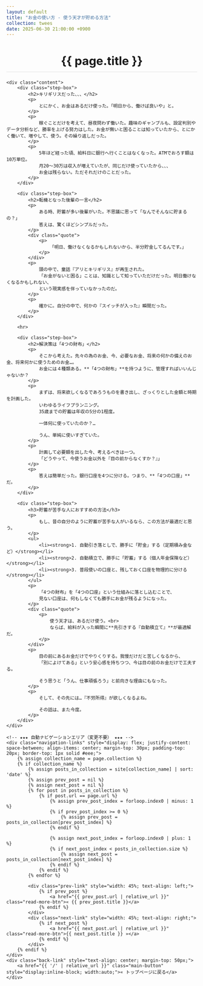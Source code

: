 ```yaml
---
layout: default
title: "お金の使い方 - 使う天才が貯める方法"
collection: twees
date: 2025-06-30 21:00:00 +0900
---
```


<div class="container blog-post" style="max-width: 850px;">
    <header style="text-align:center; margin-bottom: 20px;">
        <h1 style="font-size: 2.2em; border-bottom: 2px solid #eee; padding-bottom:10px; margin-bottom: 5px;">{{ page.title }}</h1>
    </header>

    <div class="content">
        <div class="step-box">
            <h2>キリギリスだった、、、</h2>
            <p>
                とにかく、お金はあるだけ使った。「明日から、働けば良いや」と。
            </p>
            <p>
                稼ぐことだけを考えて、昼夜問わず働いた。趣味のギャンブルも、設定判別やデータ分析など、勝率を上げる努力はした。お金が無いと困ることは知っていたから、とにかく働いて、増やして、使う。その繰り返しだった。
            </p>
            <p>
                5年ほど経った頃、給料日に銀行へ行くことはなくなった。ATMでおろす額は10万単位。
                月20〜30万は収入が増えていたが、同じだけ使っていたから、、、
                お金は残らない。ただそれだけのことだった。
            </p>
        </div>

        <div class="step-box">
            <h2>転機となった後輩の一言</h2>
            <p>
                ある時、貯蓄が多い後輩がいた。不思議に思って「なんでそんなに貯まるの？」
                答えは、驚くほどシンプルだった。
            </p>
            <div class="quote">
                <p>
                    「明日、働けなくなるかもしれないから、半分貯金してるんです。」
                </p>
            </div>
            <p>
                頭の中で、童話『アリとキリギリス』が再生された。
                「お金がないと困る」ことは、知識として知っていただけだった。明日働けなくなるかもしれない、
                という現実感を伴っていなかったのだ。
            </p>
            <p>
                確かに。自分の中で、何かの『スイッチが入った』瞬間だった。
            </p>
        </div>

        <hr>

        <div class="step-box">
            <h2>解決策は「4つの財布」</h2>
            <p>
                そこから考えた。先々の為のお金、今、必要なお金、将来の何かの備えのお金、将来何かに使うためのお金…。
                お金には４種類ある。**「4つの財布」**を持つように、管理すればいいんじゃないか？
            </p>
            <p>
                まずは、将来欲しくなるであろうものを書き出し、ざっくりとした金額と時期を計画した。
                いわゆるライフプランニング。
                35歳までの貯蓄は年収の5分の1程度。
                
                一体何に使っていたのか？…
                
                うん、単純に使いすぎていた。
            </p>
            <p>
                計画して必要額を出した今、考えるべきは一つ。
                「どうやって、今使うお金以外を『目の前からなくすか？』」
            </p>
            <p>
                答えは簡単だった。銀行口座を4つに分ける。つまり、**「4つの口座」**だ。
            </p>
        </div>

        <div class="step-box">
            <h3>貯蓄が苦手な人におすすめの方法</h3>
            <p>
                もし、昔の自分のように貯蓄が苦手な人がいるなら、この方法が最適だと思う。
            </p>
            <ul>
                <li><strong>1. 自動引き落としで、勝手に「貯金」する（定期積み金など）</strong></li>
                <li><strong>2. 自動積立で、勝手に「貯蓄」する（個人年金保険など）</strong></li>
                <li><strong>3. 普段使いの口座と、残しておく口座を物理的に分ける</strong></li>
            </ul>
            <p>
                「4つの財布」を「4つの口座」という仕組みに落とし込むことで、
                見ない口座は、何もしなくても勝手にお金が残るようになった。
            </p>
            <div class="quote">
                <p>
                    使う天才は、あるだけ使う。<br>
                    ならば、給料が入った瞬間に**先引きする『自動積立て』**が最適解だ。
                </p>
            </div>
            <p>
                目の前にあるお金だけでやりくりする。我慢だけだと苦しくなるから、
                「別によけてある」という安心感を持ちつつ、今は目の前のお金だけで工夫する。
                
                そう思うと「うん、仕事頑張ろう」と前向きな理由にもなった。
            </p>
            <p>
                そして、その先には…『不労所得』が欲しくなるよね。
                
                その話は、また今度。
            </p>
        </div>
    </div>
    
    <!-- ★★★ 自動ナビゲーションエリア（変更不要） ★★★ -->
    <div class="navigation-links" style="display: flex; justify-content: space-between; align-items: center; margin-top: 30px; padding-top: 20px; border-top: 1px solid #eee;">
        {% assign collection_name = page.collection %}
        {% if collection_name %}
            {% assign posts_in_collection = site[collection_name] | sort: 'date' %}
            {% assign prev_post = nil %}
            {% assign next_post = nil %}
            {% for post in posts_in_collection %}
                {% if post.url == page.url %}
                    {% assign prev_post_index = forloop.index0 | minus: 1 %}
                    {% if prev_post_index >= 0 %}
                        {% assign prev_post = posts_in_collection[prev_post_index] %}
                    {% endif %}
                    
                    {% assign next_post_index = forloop.index0 | plus: 1 %}
                    {% if next_post_index < posts_in_collection.size %}
                        {% assign next_post = posts_in_collection[next_post_index] %}
                    {% endif %}
                {% endif %}
            {% endfor %}
            
            <div class="prev-link" style="width: 45%; text-align: left;">
                {% if prev_post %}
                    <a href="{{ prev_post.url | relative_url }}" class="read-more-btn">« {{ prev_post.title }}</a>
                {% endif %}
            </div>
            <div class="next-link" style="width: 45%; text-align: right;">
                {% if next_post %}
                    <a href="{{ next_post.url | relative_url }}" class="read-more-btn">{{ next_post.title }} »</a>
                {% endif %}
            </div>
        {% endif %}
    </div>
    <div class="back-link" style="text-align: center; margin-top: 50px;">
        <a href="{{ '/' | relative_url }}" class="main-button" style="display:inline-block; width:auto;">« トップページに戻る</a>
    </div>
</div>